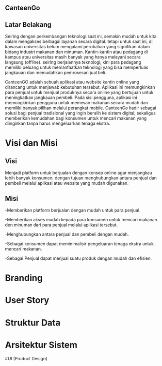 ## CanteenGo

## Latar Belakang
Seiring dengan perkembangan teknologi saat ini, semakin mudah untuk kita dalam mengakses berbagai layanan secara digital. tetapi untuk saat ini, di kawasan universitas belum mengalami perubahan yang signifikan dalam bidang industri makanan dan minuman. Kantin-kantin atau pedagang di kampus atau universitas masih banyak yang hanya melayani secara langsung (offline). seiring berjalannya teknologi, kini para pedagang memiliki peluang untuk memanfaatkan teknologi yang bisa memperluas jangkauan dan memudahkan pemrosesan jual beli.

CanteenGO adalah sebuah aplikasi atau website kantin online yang dirancang untuk menjawab kebutuhan tersebut. Aplikasi ini memungkinkan para penjual untuk menjual produknya secara online yang bertujuan untuk meningkatkan jangkauan pembeli. Pada sisi pengguna, aplikasi ini memungkinkan pengguna untuk memesan makanan secara mudah dan memiliki banyak pilihan melalui perangkat mobile. CanteenGo hadir sebagai solusi bagi penjual tradisional yang ingin beralih ke sistem digital, sekaligus memberikan kemudahan bagi konsumen untuk mencari makanan yang diinginkan tanpa harus mengeluarkan tenaga ekstra.

# Visi dan Misi
## Visi
Menjadi platform untuk berjualan dengan konsep online agar menjangkau lebih banyak konsumen. dengan tujuan menghubungkan antara penjual dan pembeli melalui aplikasi atau website yang mudah digunakan.
## Misi
-Memberikan platform berjualan dengan mudah untuk para penjual.

-Memberikan akses mudah kepada para konsumen untuk mencari makanan den minuman dari para penjual melalui aplikasi tersebut.

-Menghubungkan antara penjual dan pembeli dengan mudah.

-Sebagai konsumen dapat meminimalisir pengeluaran tenaga ekstra untuk mencari makanan.

-Sebagai Penjual dapat menjual suatu produk dengan mudah dan efisien.

# Branding

# User Story

# Struktur Data

# Arsitektur Sistem

#UI (Product Design)

